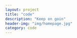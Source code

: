 ```yaml
---
layout: project
title: "code"
description: "Keep on goin"
header-img: "img/homepage.jpg"
category: code
---
```

